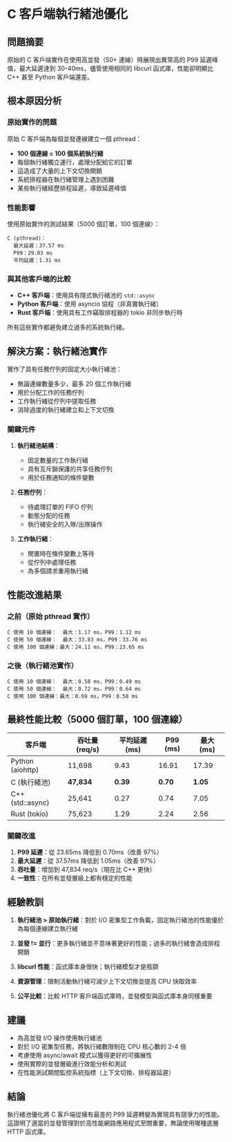 # C 客戶端執行緒池優化

## 問題摘要

原始的 C 客戶端實作在使用高並發（50+ 連線）時展現出異常高的 P99 延遲峰值，最大延遲達到 30-40ms，儘管使用相同的 libcurl 函式庫，性能卻明顯比 C++ 甚至 Python 客戶端還差。

## 根本原因分析

### 原始實作的問題

原始 C 客戶端為每個並發連線建立一個 pthread：
- **100 個連線 = 100 個系統執行緒**
- 每個執行緒獨立運行，處理分配給它的訂單
- 這造成了大量的上下文切換開銷
- 系統排程器在執行緒管理上遇到困難
- 某些執行緒經歷排程延遲，導致延遲峰值

### 性能影響

使用原始實作的測試結果（5000 個訂單，100 個連線）：
```
C (pthread)：
  最大延遲：37.57 ms
  P99：29.83 ms
  平均延遲：1.31 ms
```

### 與其他客戶端的比較

- **C++ 客戶端**：使用具有隱式執行緒池的 `std::async`
- **Python 客戶端**：使用 asyncio 協程（非真實執行緒）
- **Rust 客戶端**：使用具有工作竊取排程器的 tokio 非同步執行時

所有這些實作都避免建立過多的系統執行緒。

## 解決方案：執行緒池實作

實作了具有任務佇列的固定大小執行緒池：
- 無論連線數量多少，最多 20 個工作執行緒
- 用於分配工作的任務佇列
- 工作執行緒從佇列中提取任務
- 消除過度的執行緒建立和上下文切換

### 關鍵元件

1. **執行緒池結構**：
   - 固定數量的工作執行緒
   - 具有互斥鎖保護的共享任務佇列
   - 用於任務通知的條件變數

2. **任務佇列**：
   - 待處理訂單的 FIFO 佇列
   - 動態分配的任務
   - 執行緒安全的入隊/出隊操作

3. **工作執行緒**：
   - 閒置時在條件變數上等待
   - 從佇列中處理任務
   - 為多個請求重用執行緒

## 性能改進結果

### 之前（原始 pthread 實作）
```
C 使用 10 個連線：  最大：1.17 ms，P99：1.12 ms
C 使用 50 個連線：  最大：33.83 ms，P99：33.76 ms
C 使用 100 個連線：最大：24.11 ms，P99：23.65 ms
```

### 之後（執行緒池實作）
```
C 使用 10 個連線：  最大：0.58 ms，P99：0.49 ms
C 使用 50 個連線：  最大：0.72 ms，P99：0.64 ms
C 使用 100 個連線：最大：0.69 ms，P99：0.58 ms
```

## 最終性能比較（5000 個訂單，100 個連線）

| 客戶端 | 吞吐量 (req/s) | 平均延遲 (ms) | P99 (ms) | 最大 (ms) |
|--------|----------------|---------------|----------|-----------|
| Python (aiohttp) | 11,698 | 9.43 | 16.91 | 17.39 |
| C (執行緒池) | **47,834** | **0.39** | **0.70** | **1.05** |
| C++ (std::async) | 25,641 | 0.27 | 0.74 | 7.05 |
| Rust (tokio) | 75,623 | 1.29 | 2.24 | 2.56 |

### 關鍵改進

1. **P99 延遲**：從 23.65ms 降低到 0.70ms（改善 97%）
2. **最大延遲**：從 37.57ms 降低到 1.05ms（改善 97%）
3. **吞吐量**：增加到 47,834 req/s（現在比 C++ 更快）
4. **一致性**：在所有並發層級上都有穩定的性能

## 經驗教訓

1. **執行緒池 > 原始執行緒**：對於 I/O 密集型工作負載，固定執行緒池的性能優於為每個連線建立執行緒

2. **並發 != 並行**：更多執行緒並不意味著更好的性能；過多的執行緒會造成排程開銷

3. **libcurl 性能**：函式庫本身很快；執行緒模型才是瓶頸

4. **資源管理**：限制活動執行緒可減少上下文切換並提高 CPU 快取效率

5. **公平比較**：比較 HTTP 客戶端函式庫時，並發模型與函式庫本身同樣重要

## 建議

- 為高並發 I/O 操作使用執行緒池
- 對於 I/O 密集型任務，將執行緒數限制在 CPU 核心數的 2-4 倍
- 考慮使用 async/await 模式以獲得更好的可擴展性
- 使用實際的並發層級進行效能分析和測試
- 在性能測試期間監控系統指標（上下文切換、排程器延遲）

## 結論

執行緒池優化將 C 客戶端從擁有最差的 P99 延遲轉變為實現具有競爭力的性能。這證明了適當的並發管理對於高性能網路應用程式至關重要，無論使用哪種底層 HTTP 函式庫。
